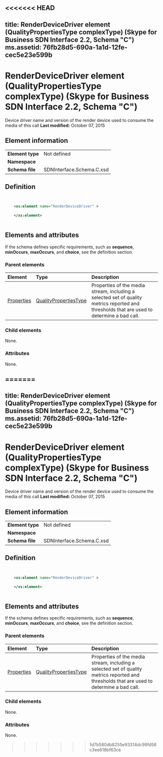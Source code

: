 <<<<<<< HEAD
---
title: RenderDeviceDriver element (QualityPropertiesType complexType) (Skype for Business SDN Interface 2.2, Schema "C")
ms.assetid: 76fb28d5-690a-1a1d-12fe-cec5e23e599b
---


# RenderDeviceDriver element (QualityPropertiesType complexType) (Skype for Business SDN Interface 2.2, Schema "C")
Device driver name and version of the render device used to consume the media of this call 
 **Last modified:** October 07, 2015
  
    
    


## Element information


|||
|:-----|:-----|
|**Element type**|Not defined |
|**Namespace**||
|**Schema file**|SDNInterface.Schema.C.xsd |
   

## Definition


```XML


    <xs:element name="RenderDeviceDriver" >
    
    </xs:element>
  
```


## Elements and attributes

If the schema defines specific requirements, such as **sequence**, **minOccurs**, **maxOccurs**, and **choice**, see the definition section. 
  
    
    

### Parent elements



|**Element**|**Type**|**Description**|
|:-----|:-----|:-----|
| [Properties](properties-element-qualitytype-complextype.md)| [QualityPropertiesType](qualitypropertiestype-complextype-1.md)|Properties of the media stream, including a selected set of quality metrics reported and thresholds that are used to determine a bad call. |
   

### Child elements

None. 
  
    
    

### Attributes

None. 
  
    
    

=======
---
title: RenderDeviceDriver element (QualityPropertiesType complexType) (Skype for Business SDN Interface 2.2, Schema "C")
ms.assetid: 76fb28d5-690a-1a1d-12fe-cec5e23e599b
---


# RenderDeviceDriver element (QualityPropertiesType complexType) (Skype for Business SDN Interface 2.2, Schema "C")
Device driver name and version of the render device used to consume the media of this call 
 **Last modified:** October 07, 2015
  
    
    


## Element information


|||
|:-----|:-----|
|**Element type**|Not defined |
|**Namespace**||
|**Schema file**|SDNInterface.Schema.C.xsd |
   

## Definition


```XML


    <xs:element name="RenderDeviceDriver" >
    
    </xs:element>
  
```


## Elements and attributes

If the schema defines specific requirements, such as **sequence**, **minOccurs**, **maxOccurs**, and **choice**, see the definition section. 
  
    
    

### Parent elements



|**Element**|**Type**|**Description**|
|:-----|:-----|:-----|
| [Properties](properties-element-qualitytype-complextype.md)| [QualityPropertiesType](qualitypropertiestype-complextype-1.md)|Properties of the media stream, including a selected set of quality metrics reported and thresholds that are used to determine a bad call. |
   

### Child elements

None. 
  
    
    

### Attributes

None. 
  
    
    

>>>>>>> 1d7b580db8255e93314dc99fd58c3ee618bf63ce
